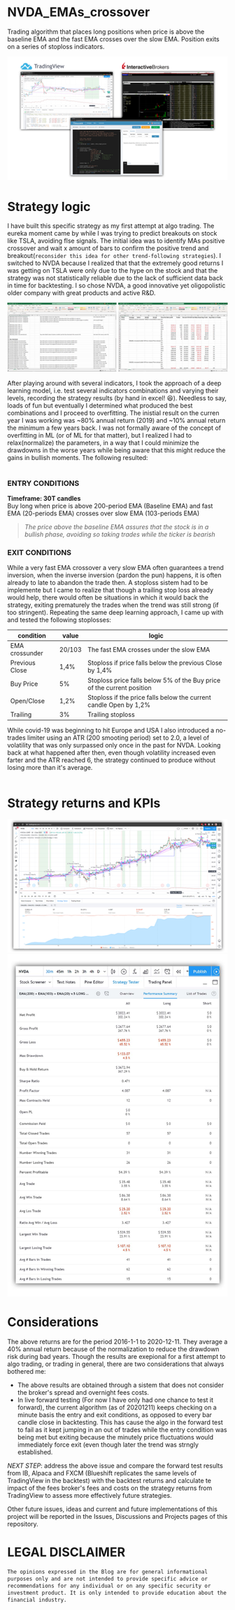 # NVDA_EMAs_crossover
Trading algorithm that places long positions when price is above the baseline EMA and the fast EMA crosses over the slow EMA. Position exits on a series of stoploss indicators.

![](images/README_header.jpg)


# Strategy logic
I have built this specific strategy as my first attempt at algo trading. The eureka moment came by while I was trying to predict breakouts on stock like TSLA, avoiding flse signals. The initial idea was to identify MAs positive crossover and wait x amount of bars to confirm the positive trend and breakout(`reconsider this idea for other trend-following strategies`). I switched to NVDA because I realized that that the extremely good returns I was getting on TSLA were only due to the hype on the stock and that the strategy was not statistically reliable due to the lack of sufficient data back in time for backtesting. I so chose NVDA, a good innovative yet oligopolistic older company with great products and active R&D.

![](images/early_nml_tests.jpg)

After playing around with several indicators, I took the approach of a deep learning model, i.e. test several indicators combinations and varying their levels, recording the strategy results (by hand in excel! :laughing:). Needless to say, loads of fun but eventually I determined what produced the best combinations and I proceed to overfitting. The inistial result on the curren year I was working was ~80% annual return (2019) and ~10% annual return the minimum a few years back. I was not formally aware of the concept of overfitting in ML (or of ML for that matter), but I realized I had to relax(normalize) the parameters, in a way that I could minimize the drawdowns in the worse years while being aware that this might reduce the gains in bullish moments. The following resulted:<br><br>


### ENTRY CONDITIONS
**Timeframe: 30T candles**<br>
Buy long when price is above 200-period EMA (Baseline EMA) and fast EMA (20-periods EMA) crosses over slow EMA (103-periods EMA)

> *The price above the baseline EMA assures that the stock is in a bullish phase, avoiding so taking trades while the ticker is bearish*



### EXIT CONDITIONS
While a very fast EMA crossover a very slow EMA often guarantees a trend inversion, when the inverse inversion (pardon the pun) happens, it is often already to late to abandon the trade then. A stoploss sistem had to be implemente but I came to realize that though a trailing stop loss already would help, there would often be situations in which it would back the strategy, exiting prematurely the trades when the trend was still strong (if too stringent). Repeating the same deep learning approach, I came up with and tested the following stoplosses:

condition | value | logic
--- | --- | ---
EMA crossunder | 20/103 | The fast EMA crosses under the slow EMA
Previous Close | 1,4% | Stoploss if price falls below the previous Close by 1,4%
Buy Price | 5% | Stoploss price falls below 5% of the Buy price of the current position
Open/Close | 1,2% | Stoploss if the price falls below the current candle Open by 1,2%
Trailing | 3% | Trailing stoploss


While covid-19 was beginning to hit Europe and USA I also introduced a no-trades limiter using an ATR (200 smooting period) set to 2.0, a level of volatility that was only surpassed only once in the past for NVDA. Looking back at what happened after then, even though volatility increased even farter and the ATR reached 6, the strategy continued to produce without losing more than it's average.
<br><br>


# Strategy returns and KPIs
![](images/20162020_tradingview_NVDA_snapshot.jpg)
![](images/20162020_tradingview_NVDA_kpis.jpg)


# Considerations
The above returns are for the period 2016-1-1 to 2020-12-11. They average a 40% annual return because of the normalization to reduce the drawdown risk during bad years. Though the results are exepional for a first attempt to algo trading, or trading in general, there are two considerations that always bothered me:
- The above results are obtained through a sistem that does not consider the broker's spread and overnight fees costs.
- In live forward testing (For now I have only had one chance to test it forward), the current algorithm (as of 20201211) keeps checking on a minute basis the entry and exit conditions, as opposed to every bar candle close in backtesting. This has cause the algo in the forward test to fail as it kept jumping in an out of trades while the entry condition was being met but exiting because the minutely price fluctuations would immediately force exit (even though later the trend was strngly established.


*NEXT STEP*: address the above issue and compare the forward test results from IB, Alpaca and FXCM (Blueshift replicates the same levels of TradingView in the backtest) with the backtest returns and calculate te impact of the fees broker's fees and costs on the strategy returns from TradingView to assess more effectively future strategies.

Other future issues, ideas and current and future implementations of this project will be reported in the Issues, Discussions and Projects pages of this repository.

# LEGAL DISCLAIMER
```
The opinions expressed in the Blog are for general informational purposes only and are not intended to provide specific advice or recommendations for any individual or on any specific security or investment product. It is only intended to provide education about the financial industry.
```
